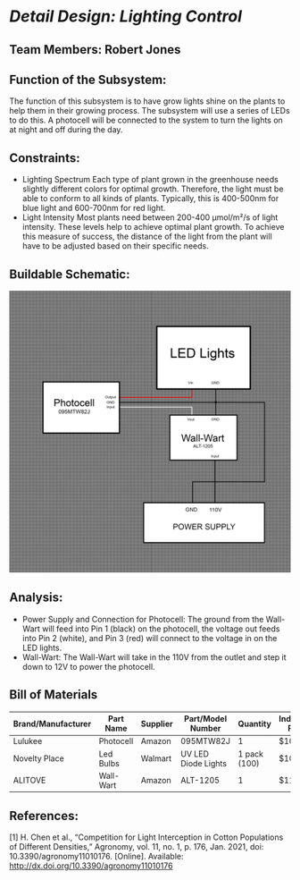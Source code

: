 <a name="br1"></a> 

# *Detail Design: Lighting Control*
## **Team Members: Robert Jones**
## **Function of the Subsystem:**
The function of this subsystem is to have grow lights shine on the plants to help them in their growing process. The subsystem will use a series of LEDs to do this. A photocell will be connected to the system to turn the lights on at night and off during the day.
## **Constraints:**
- Lighting Spectrum
	Each type of plant grown in the greenhouse needs slightly different colors for optimal growth. Therefore, the light must be able to conform to all kinds of plants. Typically, this is 400-500nm for blue light and 600-700nm for red light.
- Light Intensity
	Most plants need between 200-400 µmol/m²/s of light intensity. These levels help to achieve optimal plant growth. To achieve this measure of success, the distance of the light from the plant will have to be adjusted based on their specific needs. 
## **Buildable Schematic:**
![Lighting Control Schematic](https://github.com/RealityHertz/Greenhouse-Project/blob/main/Documentation/Images/CADLightingSubsystem.jpg)
## **Analysis:**
- Power Supply and Connection for Photocell:
	The ground from the Wall-Wart will feed into Pin 1 (black) on the photocell, the voltage out feeds into Pin 2 (white), and Pin 3 (red) will connect to the voltage in on the LED lights.
- Wall-Wart:
	The Wall-Wart will take in the 110V from the outlet and step it down to 12V to power the photocell.
## **Bill of Materials**
|Brand/Manufacturer|Part Name|Supplier|Part/Model Number|Quantity|Individual Price|Total|
|----|-----------|-----------|------------|--------|----------------|-----|
|Lulukee|Photocell|Amazon|095MTW82J|1|$10.99|$10.99|
|Novelty Place|Led Bulbs|Walmart|UV LED Diode Lights|1 pack (100)|$10.95|$10.95|
|ALITOVE|Wall-Wart|Amazon|ALT-1205|1|$11.99|$11.99|

## **References:**
[1]
H. Chen et al., “Competition for Light Interception in Cotton Populations of Different Densities,” Agronomy, vol. 11, no. 1, p. 176, Jan. 2021, doi: 10.3390/agronomy11010176. [Online]. Available: http://dx.doi.org/10.3390/agronomy11010176
